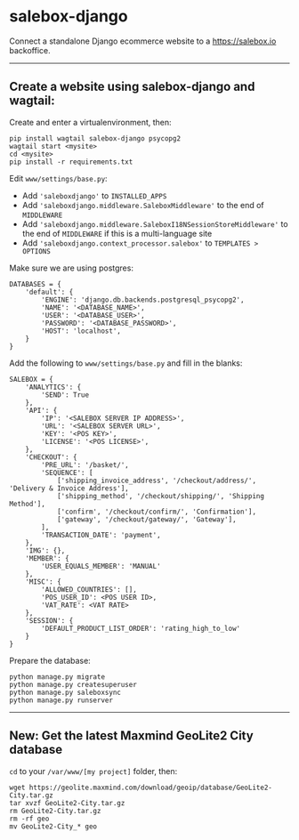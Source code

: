 salebox-django
===================

Connect a standalone Django ecommerce website to a https://salebox.io backoffice.

---

## Create a website using salebox-django and wagtail:

Create and enter a virtualenvironment, then:

    pip install wagtail salebox-django psycopg2
    wagtail start <mysite>
    cd <mysite>
    pip install -r requirements.txt

Edit `www/settings/base.py`:

 * Add `'saleboxdjango'` to `INSTALLED_APPS`
 * Add `'saleboxdjango.middleware.SaleboxMiddleware'` to the end of `MIDDLEWARE`
 * Add `'saleboxdjango.middleware.SaleboxI18NSessionStoreMiddleware'` to the end of `MIDDLEWARE` if this is a multi-language site
 * Add `'saleboxdjango.context_processor.salebox'` to `TEMPLATES > OPTIONS`

Make sure we are using postgres:

    DATABASES = {
        'default': {
            'ENGINE': 'django.db.backends.postgresql_psycopg2',
            'NAME': '<DATABASE_NAME>',
            'USER': '<DATABASE_USER>',
            'PASSWORD': '<DATABASE_PASSWORD>',
            'HOST': 'localhost',
        }
    }

Add the following to `www/settings/base.py` and fill in the blanks:

    SALEBOX = {
        'ANALYTICS': {
            'SEND': True
        },
        'API': {
            'IP': '<SALEBOX SERVER IP ADDRESS>',
            'URL': '<SALEBOX SERVER URL>',
            'KEY': '<POS KEY>',
            'LICENSE': '<POS LICENSE>',
        },
        'CHECKOUT': {
            'PRE_URL': '/basket/',
            'SEQUENCE': [
                ['shipping_invoice_address', '/checkout/address/', 'Delivery & Invoice Address'],
                ['shipping_method', '/checkout/shipping/', 'Shipping Method'],
                ['confirm', '/checkout/confirm/', 'Confirmation'],
                ['gateway', '/checkout/gateway/', 'Gateway'],
            ],
            'TRANSACTION_DATE': 'payment',
        },
        'IMG': {},
        'MEMBER': {
            'USER_EQUALS_MEMBER': 'MANUAL'
        },
        'MISC': {
            'ALLOWED_COUNTRIES': [],
            'POS_USER_ID': <POS USER ID>,
            'VAT_RATE': <VAT RATE>
        },
        'SESSION': {
            'DEFAULT_PRODUCT_LIST_ORDER': 'rating_high_to_low'
        }
    }

Prepare the database:

    python manage.py migrate
    python manage.py createsuperuser
    python manage.py saleboxsync
    python manage.py runserver

---

## New: Get the latest Maxmind GeoLite2 City database

`cd` to your `/var/www/[my project]` folder, then:

    wget https://geolite.maxmind.com/download/geoip/database/GeoLite2-City.tar.gz
    tar xvzf GeoLite2-City.tar.gz
    rm GeoLite2-City.tar.gz
    rm -rf geo
    mv GeoLite2-City_* geo
